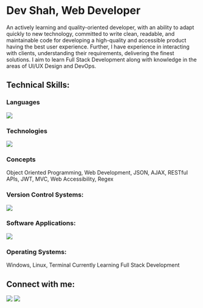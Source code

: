 <h1>Dev Shah, Web Developer</h1>
<p>
  An actively learning and quality-oriented developer, with an ability to adapt
  quickly to new technology, committed to write clean, readable, and
  maintainable code for developing a high-quality and accessible product having
  the best user experience. Further, I have experience in interacting with
  clients, understanding their requirements, delivering the finest solutions. I
  aim to learn Full Stack Development along with knowledge in the areas of UI/UX
  Design and DevOps.
</p>
<h2>Technical Skills:</h2>
<h3>Languages</h3>
<img src="https://skillicons.dev/icons?i=js,ts,cs,py,html,css,c,cpp" />

<h3>Technologies</h3>
<img
  src="https://skillicons.dev/icons?i=nodejs,express,react,nextjs,mongodb,postgres,firebase,materialui,bootstrap"
/>

<h3>Concepts</h3>
Object Oriented Programming, Web Development, JSON, AJAX, RESTful APIs, JWT,
MVC, Web Accessibility, Regex

<h3>Version Control Systems:</h3>
<img src="https://skillicons.dev/icons?i=git,github" />

<h3>Software Applications:</h3>
<img
  src="https://skillicons.dev/icons?i=vscode,visualstudio,postman,figma,discord"
/>

<h3>Operating Systems:</h3>
Windows, Linux, Terminal Currently Learning Full Stack Development

<h2>Connect with me:</h2>

<a href="https://linkedin.com/in/busycaesar" target="blank">
  <img src="https://skillicons.dev/icons?i=linkedin" />
</a>
<a href="mailto:busycaesar@gmail.com" target="blank">
  <img src="https://skillicons.dev/icons?i=gmail" />
</a>

<style>
  a {
    text-decoration: none;
  }
</style>
